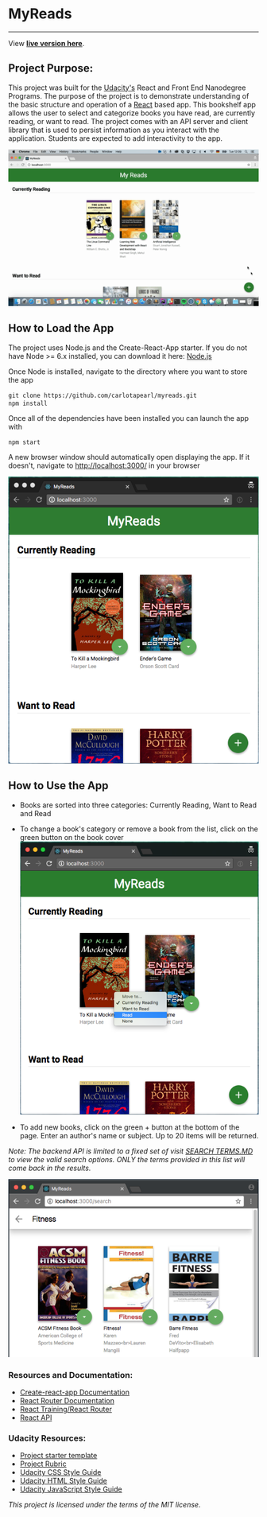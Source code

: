 # MyReads
---
View **[live version here](https://carlotapearl.github.io/Udacity-FEND-Myreads-app/#/)**.

## Project Purpose:

This project was built for the [Udacity's](https://www.udacity.com) React and Front End Nanodegree Programs. The purpose of the project is to demonstrate understanding of the basic structure and operation of a [React](https://reactjs.org) based app. This bookshelf app allows the user to select and categorize books you have read, are currently reading, or want to read. The project comes with an API server and client library that is used to persist information as you interact with the application. Students are expected to add interactivity to the app.

![App Demo](src/images/correct-use-of-state.gif "demo")

## How to Load the App

The project uses Node.js and the Create-React-App starter.  If you do not have Node >= 6.x installed, you can download it here: [Node.js](https://nodejs.org/en/)

Once Node is installed, navigate to the directory where you want to store the app
```
git clone https://github.com/carlotapearl/myreads.git
npm install
```
Once all of the dependencies have been installed you can launch the app with
```
npm start
```
A new browser window should automatically open displaying the app.  If it doesn't, navigate to [http://localhost:3000/](http://localhost:3000/) in your browser

![Static Screen](src/images/static-page.png "static")

## How to Use the App
* Books are sorted into three categories: Currently Reading, Want to Read and Read
* To change a book's category or remove a book from the list, click on the green button on  the book cover
![Change menu](src/images/control.png "control")

* To add new books, click on the green + button at the bottom of the page.
Enter an author's name or subject. Up to 20 items will be returned.

*Note: The backend API is limited to a fixed set of visit [SEARCH TERMS.MD](SEARCH_TERMS.md) to view the valid search options. ONLY the terms provided in this list will come back in the results.*

![Search Screen](src/images/search.png "search")

### Resources and Documentation:
* [Create-react-app Documentation](https://github.com/facebookincubator/create-react-app)
* [React Router Documentation](http://knowbody.github.io/react-router-docs/)
* [React Training/React Router](https://reacttraining.com/react-router/web/api/BrowserRouter)
* [React API](https://facebook.github.io/react/docs/react-api.html)

### Udacity Resources:
* [Project starter template](https://github.com/udacity/reactnd-project-myreads-starter)
* [Project Rubric](https://review.udacity.com/#!/rubrics/918/view)
* [Udacity CSS Style Guide](http://udacity.github.io/frontend-nanodegree-styleguide/css.html)
* [Udacity HTML Style Guide](http://udacity.github.io/frontend-nanodegree-styleguide/index.html)
* [Udacity JavaScript Style Guide](http://udacity.github.io/frontend-nanodegree-styleguide/javascript.html)

*This project is licensed under the terms of the MIT license.*